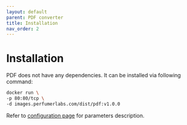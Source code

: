 ```yaml
---
layout: default
parent: PDF converter
title: Installation
nav_order: 2
---
```


Installation
============

PDF does not have any dependencies.
It can be installed via following command:

```bash
docker run \
-p 80:80/tcp \
-d images.perfumerlabs.com/dist/pdf:v1.0.0
```

Refer to [configuration page](/images/pdf/config) for parameters description.
